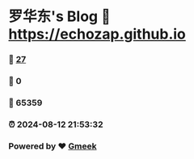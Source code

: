 # 罗华东's Blog :link: https://echozap.github.io 
### :page_facing_up: [27](https://echozap.github.io/tag.html) 
### :speech_balloon: 0 
### :hibiscus: 65359 
### :alarm_clock: 2024-08-12 21:53:32 
### Powered by :heart: [Gmeek](https://github.com/Meekdai/Gmeek)

